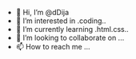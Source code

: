 - 👋 Hi, I’m @dDija
- 👀 I’m interested in .coding..
- 🌱 I’m currently learning .html.css..
- 💞️ I’m looking to collaborate on ...
- 📫 How to reach me ...

<!---
dDija/dDija is a ✨ special ✨ repository because its `README.md` (this file) appears on your GitHub profile.
You can click the Preview link to take a look at your changes.
--->

